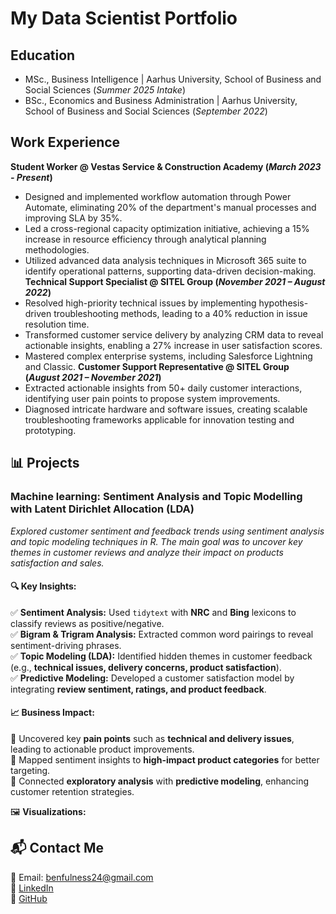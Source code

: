 # My Data Scientist Portfolio

## Education
- MSc., Business Intelligence | Aarhus University, School of Business and Social Sciences (_Summer 2025 Intake_)
- BSc., Economics and Business Administration | Aarhus University, School of Business and Social Sciences (_September 2022_)

## Work Experience
**Student Worker @ Vestas Service & Construction Academy (_March 2023 - Present_)**
  - Designed and implemented workflow automation through Power Automate, eliminating 20% of the department's manual processes and improving SLA by 35%.
  - Led a cross-regional capacity optimization initiative, achieving a 15% increase in resource efficiency through analytical planning methodologies.
  - Utilized advanced data analysis techniques in Microsoft 365 suite to identify operational patterns, supporting data-driven decision-making.
**Technical Support Specialist @ SITEL Group (_November 2021 – August 2022_)**
  - Resolved high-priority technical issues by implementing hypothesis-driven troubleshooting methods, leading to a 40% reduction in issue resolution time.
  - Transformed customer service delivery by analyzing CRM data to reveal actionable insights, enabling a 27% increase in user satisfaction scores.
  - Mastered complex enterprise systems, including Salesforce Lightning and Classic.
**Customer Support Representative @ SITEL Group (_August 2021 – November 2021_)**
  - Extracted actionable insights from 50+ daily customer interactions, identifying user pain points to propose system improvements.
  - Diagnosed intricate hardware and software issues, creating scalable troubleshooting frameworks applicable for innovation testing and prototyping.

 ##  📊 Projects
 ### **Machine learning: Sentiment Analysis and Topic Modelling with Latent Dirichlet Allocation (LDA)**

*Explored customer sentiment and feedback trends using sentiment analysis and topic modeling techniques in R. The main goal was to uncover key themes in customer reviews and analyze their impact on products satisfaction and sales.*

#### 🔍 **Key Insights:**  
✅ **Sentiment Analysis:** Used `tidytext` with **NRC** and **Bing** lexicons to classify reviews as positive/negative.  
✅ **Bigram & Trigram Analysis:** Extracted common word pairings to reveal sentiment-driving phrases.  
✅ **Topic Modeling (LDA):** Identified hidden themes in customer feedback (e.g., **technical issues, delivery concerns, product satisfaction**).  
✅ **Predictive Modeling:** Developed a customer satisfaction model by integrating **review sentiment, ratings, and product feedback**.  

#### 📈 **Business Impact:**  
📌 Uncovered key **pain points** such as **technical and delivery issues**, leading to actionable product improvements.  
📌 Mapped sentiment insights to **high-impact product categories** for better targeting.  
📌 Connected **exploratory analysis** with **predictive modeling**, enhancing customer retention strategies.  

🖼️ **Visualizations:**  





## 📬 Contact Me  
📩 Email: benfulness24@gmail.com  
🔗 [LinkedIn](https://www.linkedin.com/in/flaviusben)  
🔗 [GitHub](https://github.com/Flaviusben)  
